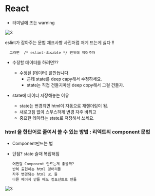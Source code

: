 # React

 - 터미널에 뜨는 warning 

 ![3](https://user-images.githubusercontent.com/110442250/194712722-875c9717-bf04-4b8b-a3e2-97e76a11baeb.jpg)

eslint가 잡아주는 문법 체크사항 사진처럼 저게 뜨는게 싫다 !! 

      그러면  /* eslint-disable */ 맨위에 적어주자

 - 수정할 데이터를 하려면??
   - 수정된 [데이터] 를만듭니다
      - 근데 state를 deep capy해서 수정하세요. 
      - state는 직접 건들지마셈 deep copy해서 그걸 건들자.


 - state에 데이터 저장해놓는 이유 
     -  state는 변경되면 html이 자동으로 재렌더링이 됨.
     -  새로고침 없이 스무스하게 변경 자주 바뀌고 
     -  중요한 데이터는 state로 저장해서 쓰세요.

### html 을 한단어로 줄여서 쓸 수 있는 방법 : 리엑트의 component 문법

 - Component만드는 법</br>
 - 단점? state 슬때 복잡해짐</br> 
 
       어떤걸 Component 만드는게 좋을까?
       반복 출현하는 html 덩어리들
       자주 변경되는 html ui 들
       다른 페이지 만들 때도 컴포넌트로 만듦
       

![3](https://user-images.githubusercontent.com/110442250/194856440-5ec2c30d-8162-4e60-a27f-4ded67b5fe18.jpg)
